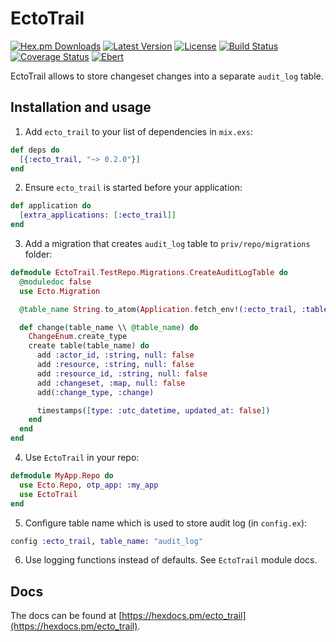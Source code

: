 # EctoTrail
[![Hex.pm Downloads](https://img.shields.io/hexpm/dw/ecto_trail.svg?maxAge=3600)](https://hex.pm/packages/ecto_trail) [![Latest Version](https://img.shields.io/hexpm/v/ecto_trail.svg?maxAge=3600)](https://hex.pm/packages/ecto_trail) [![License](https://img.shields.io/hexpm/l/ecto_trail.svg?maxAge=3600)](https://hex.pm/packages/ecto_trail) [![Build Status](https://travis-ci.org/Nebo15/ecto_trail.svg?branch=master)](https://travis-ci.org/Nebo15/ecto_trail) [![Coverage Status](https://coveralls.io/repos/github/Nebo15/ecto_trail/badge.svg?branch=master)](https://coveralls.io/github/Nebo15/ecto_trail?branch=master) [![Ebert](https://ebertapp.io/github/Nebo15/ecto_trail.svg)](https://ebertapp.io/github/Nebo15/ecto_trail)

EctoTrail allows to store changeset changes into a separate `audit_log` table.

## Installation and usage

1. Add `ecto_trail` to your list of dependencies in `mix.exs`:

  ```elixir
  def deps do
    [{:ecto_trail, "~> 0.2.0"}]
  end
  ```

2. Ensure `ecto_trail` is started before your application:

  ```elixir
  def application do
    [extra_applications: [:ecto_trail]]
  end
  ```

3. Add a migration that creates `audit_log` table to `priv/repo/migrations` folder:

  ```elixir
  defmodule EctoTrail.TestRepo.Migrations.CreateAuditLogTable do
    @moduledoc false
    use Ecto.Migration

    @table_name String.to_atom(Application.fetch_env!(:ecto_trail, :table_name))

    def change(table_name \\ @table_name) do
      ChangeEnum.create_type
      create table(table_name) do
        add :actor_id, :string, null: false
        add :resource, :string, null: false
        add :resource_id, :string, null: false
        add :changeset, :map, null: false
        add(:change_type, :change)

        timestamps([type: :utc_datetime, updated_at: false])
      end
    end
  end
  ```

4. Use `EctoTrail` in your repo:

  ```elixir
  defmodule MyApp.Repo do
    use Ecto.Repo, otp_app: :my_app
    use EctoTrail
  end
  ```
  
5. Configure table name which is used to store audit log (in `config.ex`):

  ```elixir
  config :ecto_trail, table_name: "audit_log"
  ```

6. Use logging functions instead of defaults. See `EctoTrail` module docs.

## Docs

The docs can be found at [https://hexdocs.pm/ecto_trail](https://hexdocs.pm/ecto_trail).

